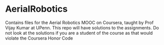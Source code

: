 # AerialRobotics
Contains files for the Aerial Robotics MOOC on Coursera, taught by Prof Vijay Kumar at UPenn.
This repo will have solutions to the assignments. Do not look at the solutions if you are a student of the course as that would violate the Coursera Honor Code
